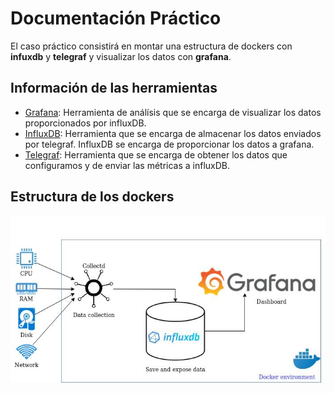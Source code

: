 # Documentación Práctico

El caso práctico consistirá en montar una estructura de dockers con **infuxdb** y **telegraf** y visualizar los datos con **grafana**.

## Información de las herramientas

* [Grafana](https://github.com/SergiMC/ProyectoSergiMC/blob/master/Documentaci%C3%B3n/Grafana.md): Herramienta de análísis que se encarga de visualizar los datos proporcionados por influxDB.
* [InfluxDB](https://github.com/SergiMC/ProyectoSergiMC/blob/master/Documentaci%C3%B3n/influxDB.md): Herramienta que se encarga de almacenar los datos enviados por telegraf. InfluxDB se encarga de proporcionar los datos a grafana.
* [Telegraf](https://github.com/SergiMC/ProyectoSergiMC/blob/master/Documentaci%C3%B3n/Telegraf.md): Herramienta que se encarga de obtener los datos que configuramos y de enviar las métricas a influxDB.

## Estructura de los dockers

![Estructura](https://github.com/SergiMC/ProyectoSergiMC/blob/master/Fotos/esquema.jpg)

